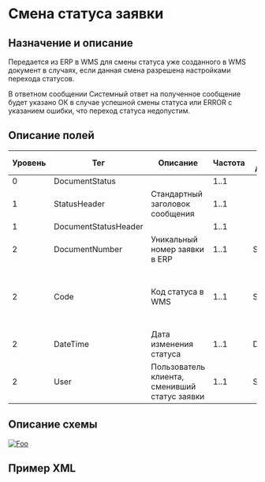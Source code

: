# Смена статуса заявки

## Назначение и описание
Передается из ERP в WMS для смены статуса уже созданного в WMS документ в случаях, если данная смена разрешена настройками перехода статусов.

В ответном сообщении Системный ответ на полученное сообщение  будет указано ОК в случае успешной смены статуса или ERROR с указанием ошибки, что переход статуса недопустим.

## Описание полей
| Уровень | Тег                  | Описание                                      | Частота | Тип данных | Размер поля | Комментарий                                                       
| ------- | -------------------- | --------------------------------------------- | ------- | ---------- | ----------- | ----------------------------------------------------------------- 
| 0       | DocumentStatus       |                                          | 1..1         |            |             |
| 1       | StatusHeader         | Стандартный заголовок сообщения               | 1..1    |            |             | Общая структура сообщения                                         
| 1       | DocumentStatusHeader |                                           | 1..1        |            |             |
| 2       | DocumentNumber       | Уникальный номер заявки в ERP                 | 1..1    | String     | 50          |                                                                   
| 2       | Code                 | Код статуса в WMS                             | 1..1    | String     | 20          | Список доступных статусов согласовывается с mt-integration@mjr.ru 
| 2       | DateTime             | Дата изменения статуса                        | 1..1    | DateTime   |             |
| 2       | User                 | Пользователь клиента, сменивший статус заявки | 1..1    | String     | 20          |                                                                   

## Описание схемы
<a href="/XSD/MT_ReportRequest.xsd" rel="XSD">![Foo](https://user-images.githubusercontent.com/22858622/134012526-73d1b128-a2cd-4d14-8a13-10f81a57c04f.png)</a>

## Пример XML
